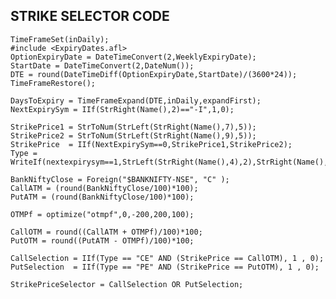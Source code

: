 ## STRIKE SELECTOR CODE
    TimeFrameSet(inDaily);
    #include <ExpiryDates.afl>  
    OptionExpiryDate = DateTimeConvert(2,WeeklyExpiryDate);
    StartDate = DateTimeConvert(2,DateNum());
    DTE = round(DateTimeDiff(OptionExpiryDate,StartDate)/(3600*24));
    TimeFrameRestore();

    DaysToExpiry = TimeFrameExpand(DTE,inDaily,expandFirst);
    NextExpirySym = IIf(StrRight(Name(),2)=="-I",1,0);

    StrikePrice1 = StrToNum(StrLeft(StrRight(Name(),7),5));
    StrikePrice2 = StrToNum(StrLeft(StrRight(Name(),9),5));
    StrikePrice  = IIf(NextExpirySym==0,StrikePrice1,StrikePrice2);  
    Type = WriteIf(nextexpirysym==1,StrLeft(StrRight(Name(),4),2),StrRight(Name(),2));

    BankNiftyClose = Foreign("$BANKNIFTY-NSE", "C" );
    CallATM = (round(BankNiftyClose/100)*100);
    PutATM = (round(BankNiftyClose/100)*100);

    OTMPf = optimize("otmpf",0,-200,200,100);

    CallOTM = round((CallATM + OTMPf)/100)*100;
    PutOTM = round((PutATM - OTMPf)/100)*100;

    CallSelection = IIf(Type == "CE" AND (StrikePrice == CallOTM), 1 , 0);
    PutSelection  = IIf(Type == "PE" AND (StrikePrice == PutOTM), 1 , 0);

    StrikePriceSelector = CallSelection OR PutSelection;

